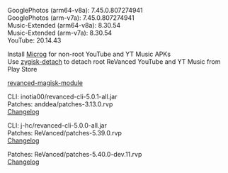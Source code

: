 GooglePhotos (arm64-v8a): 7.45.0.807274941  
GooglePhotos (arm-v7a): 7.45.0.807274941  
Music-Extended (arm64-v8a): 8.30.54  
Music-Extended (arm-v7a): 8.30.54  
YouTube: 20.14.43  

Install [Microg](https://github.com/ReVanced/GmsCore/releases) for non-root YouTube and YT Music APKs  
Use [zygisk-detach](https://github.com/j-hc/zygisk-detach) to detach root ReVanced YouTube and YT Music from Play Store  

[revanced-magisk-module](https://github.com/j-hc/revanced-magisk-module)
  
CLI: inotia00/revanced-cli-5.0.1-all.jar  
Patches: anddea/patches-3.13.0.rvp  
[Changelog](https://github.com/anddea/revanced-patches/releases/tag/v3.13.0)

CLI: j-hc/revanced-cli-5.0.0-all.jar  
Patches: ReVanced/patches-5.39.0.rvp  
[Changelog](https://github.com/ReVanced/revanced-patches/releases/tag/v5.39.0)

Patches: ReVanced/patches-5.40.0-dev.11.rvp  
[Changelog](https://github.com/ReVanced/revanced-patches/releases/tag/v5.40.0-dev.11)  
